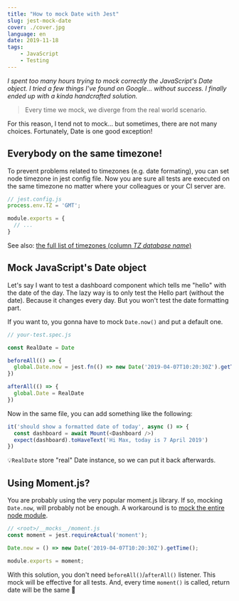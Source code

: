 ```yaml
---
title: "How to mock Date with Jest"
slug: jest-mock-date
cover: ./cover.jpg
language: en
date: 2019-11-18
tags: 
    - JavaScript
    - Testing
---
```


*I spent too many hours trying to mock correctly the JavaScript's Date object. I tried a few things I've found on Google... without success. I finally ended up with a kinda handcrafted solution.*

> Every time we mock, we diverge from the real world scenario.

For this reason, I tend not to mock... but sometimes, there are not many choices. Fortunately, Date is one good exception!


## Everybody on the same timezone!

To prevent problems related to timezones (e.g. date formating), you can set node timezone in jest config file. Now you are sure all tests are executed on the same timezone no matter where your colleagues or your CI server are.

```js
// jest.config.js
process.env.TZ = 'GMT';

module.exports = {
  // ...
}
```

See also: [the full list of timezones (column *TZ database name*)](https://en.wikipedia.org/wiki/List_of_tz_database_time_zones)


## Mock JavaScript's Date object

Let's say I want to test a dashboard component which tells me "hello" with the date of the day. The lazy way is to only test the Hello part (without the date). Because it changes every day. But you won't test the date formatting part. 

If you want to, you gonna have to mock `Date.now()` and put a default one.



```js
// your-test.spec.js

const RealDate = Date

beforeAll(() => {
  global.Date.now = jest.fn(() => new Date('2019-04-07T10:20:30Z').getTime())
})

afterAll(() => {
  global.Date = RealDate
})
```

Now in the same file, you can add something like the following:

```js
it('should show a formatted date of today', async () => {
  const dashboard = await Mount(<Dashboard />)
  expect(dashboard).toHaveText('Hi Max, today is 7 April 2019')
})
```

💡`RealDate` store "real" Date instance, so we can put it back afterwards.


## Using Moment.js?

You are probably using the very popular moment.js library. If so, mocking `Date.now`, will probably not be enough.
A workaround is to [mock the entire node module](https://jestjs.io/docs/en/manual-mocks#mocking-node-modules).


```js
// <root>/__mocks__/moment.js
const moment = jest.requireActual('moment');

Date.now = () => new Date('2019-04-07T10:20:30Z').getTime();

module.exports = moment;
```

With this solution, you don't need `beforeAll()`/`afterAll()` listener. This mock will be effective for all tests.
And, every time `moment()` is called, return date will be the same 🎉

